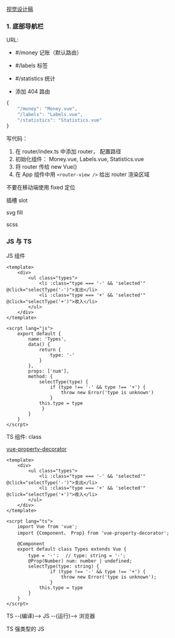 [视觉设计稿](https://www.figma.com/file/YPtm8nqJlmhsWhfUwln5s7/%E6%97%BA%E8%B4%A2%E8%AE%B0%E8%B4%A6%EF%BC%88%E6%9C%AC%E5%9C%B0%E7%89%88%EF%BC%89-(Copy)?node-id=0%3A1)

### 1. 底部导航栏

URL:

* #/money 记账（默认路由）

* #/labels 标签

* #/statistics 统计

* 添加 404 路由

```javascript
{
    "/money": "Money.vue",
    "/labels": "Labels.vue",
    "/statistics": "Statistics.vue"
}  
```

  写代码：

1. 在 router/index.ts 中添加 router， 配置路径
2. 初始化组件： Money.vue, Labels.vue, Statistics.vue
3. 将 router 传给 new Vue()
4. 在 App 组件中用 `<router-view />` 给出 router 渲染区域



不要在移动端使用 fixed 定位

<style lang="scss" scoped>
</style>
插槽 slot

svg fill

scss



### JS 与 TS

JS 组件

```vue
<template>
	<div>
    	<ul class="types">
            <li :class="type === '-' && 'selected'" @click="selectType('-')">支出</li>
            <li :class="type === '+' && 'selected'" @click="selectType('+')">收入</li>
    	</ul>
    </div>
</template>

<scrpt lang="js">
	export default {
    	name: 'Types',
    	data() {
    		return {
    			type: '-'
    		}
    	},
    	props: ['num'],
    	method: {
    		selectType(type) {
    			if (type !== '-' && type !== '+') {
    				throw new Error('type is unknown')
    			}
    		this.type = type
   			 }
    	}
    }
</scrpt>
```

TS 组件: class

[vue-property-decorator](https://github.com/kaorun343/vue-property-decorator)

```vue
<template>
	<div>
    	<ul class="types">
            <li :class="type === '-' && 'selected'" @click="selectType('-')">支出</li>
            <li :class="type === '+' && 'selected'" @click="selectType('+')">收入</li>
    	</ul>
    </div>
</template>

<scrpt lang="ts">
    import Vue from 'vue';
    import {Component， Prop} from 'vue-property-decorator';
    
    @Component
	export default class Types extends Vue {
    	type = '-'；  // type: string = '-';
    	@Prop(Number) num: number | undefined;
		selectType(type: string) {
    			if (type !== '-' && type !== '+') {
    				throw new Error('type is unknown');
    			}
    		this.type = type
   		}
    }
</scrpt>
```

TS --(编译)--> JS --(运行)--> 浏览器

TS 强类型的 JS